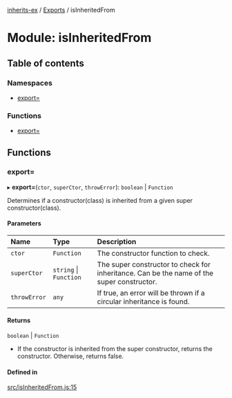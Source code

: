 [inherits-ex](../README.md) / [Exports](../modules.md) / isInheritedFrom

# Module: isInheritedFrom

## Table of contents

### Namespaces

- [export&#x3D;](isInheritedFrom.export_.md)

### Functions

- [export&#x3D;](isInheritedFrom.md#export&#x3D;)

## Functions

### export&#x3D;

▸ **export=**(`ctor`, `superCtor`, `throwError`): `boolean` \| `Function`

Determines if a constructor(class) is inherited from a given super constructor(class).

#### Parameters

| Name | Type | Description |
| :------ | :------ | :------ |
| `ctor` | `Function` | The constructor function to check. |
| `superCtor` | `string` \| `Function` | The super constructor to check for inheritance. Can be the name of the super constructor. |
| `throwError` | `any` | If true, an error will be thrown if a circular inheritance is found. |

#### Returns

`boolean` \| `Function`

- If the constructor is inherited from the super constructor, returns the constructor.
  Otherwise, returns false.

#### Defined in

[src/isInheritedFrom.js:15](https://github.com/snowyu/inherits-ex.js/blob/5942071/src/isInheritedFrom.js#L15)
